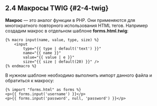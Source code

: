 ## 2.4 Макросы TWIG {#2-4-twig}

**Макрос** — это аналог функции в PHP. Они применяются для многократного повторного использования HTML тегов. Например создадим макрос в отдельном шаблоне **forms.html.twig**:
```
{% macro input(name, value, type, size) %}
    <input
        type="{{ type | default('text') }}"
        name="{{ name }}"
        value="{{ value | e }}"
        size="{{ size | default(20) }}" />
{% endmacro %}
```

В нужном шаблоне необходимо выполнить импорт данного файла и обратиться к макросу:
```
{% import "forms.html" as forms %}
<p>{{ forms.input('username') }}</p>
<p>{{ forms.input('password', null, 'password') }}</p>
```